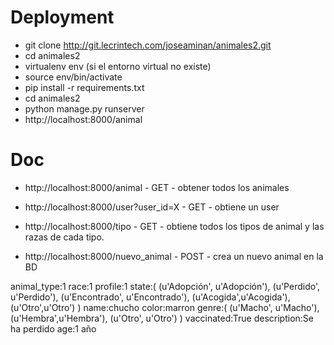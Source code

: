 # Deployment

* git clone http://git.lecrintech.com/joseaminan/animales2.git
* cd animales2
* virtualenv env (si el entorno virtual no existe)
* source env/bin/activate
* pip install -r requirements.txt
* cd animales2
* python manage.py runserver
* http://localhost:8000/animal

# Doc

* http://localhost:8000/animal - GET - obtener todos los animales
* http://localhost:8000/user?user_id=X - GET - obtiene un user
* http://localhost:8000/tipo - GET - obtiene todos los tipos de animal y las razas de cada tipo.

* http://localhost:8000/nuevo_animal - POST - crea un nuevo animal en la BD

animal_type:1
race:1
profile:1
state:(
    (u'Adopción', u'Adopción'),
    (u'Perdido', u'Perdido'),
    (u'Encontrado', u'Encontrado'),
    (u'Acogida',u'Acogida'),
    (u'Otro',u'Otro')
)
name:chucho
color:marron
genre:(
    (u'Macho', u'Macho'),
    (u'Hembra',u'Hembra'),
    (u'Otro', u'Otro')
)
vaccinated:True
description:Se ha perdido
age:1 año
